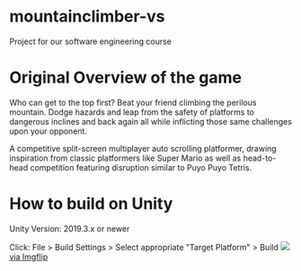 # mountainclimber-vs
Project for our software engineering course

# Original Overview of the game
Who can get to the top first? Beat your friend climbing the perilous mountain. Dodge hazards and leap from the safety of platforms to dangerous inclines and back again all while inflicting those same challenges upon your opponent. 
           
A competitive split-screen multiplayer auto scrolling platformer, drawing inspiration from classic platformers like Super Mario as well as head-to-head competition featuring disruption similar to Puyo Puyo Tetris.

# How to build on Unity
Unity Version: 2019.3.x or newer

Click: File > Build Settings > Select appropriate "Target Platform" > Build 
<a href="https://imgflip.com/gif/3xg0qh"><img src="https://imgflip.com/gif/3xg0qh"/> via Imgflip</a>
